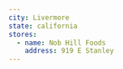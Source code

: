 ```yaml
---
city: Livermore
state: california
stores:
  - name: Nob Hill Foods
    address: 919 E Stanley
---
```

